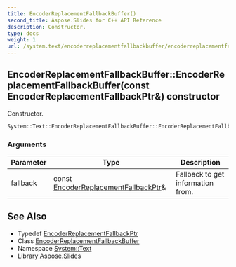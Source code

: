 ```yaml
---
title: EncoderReplacementFallbackBuffer()
second_title: Aspose.Slides for C++ API Reference
description: Constructor.
type: docs
weight: 1
url: /system.text/encoderreplacementfallbackbuffer/encoderreplacementfallbackbuffer/
---
```

## EncoderReplacementFallbackBuffer::EncoderReplacementFallbackBuffer(const EncoderReplacementFallbackPtr\&) constructor


Constructor.

```cpp
System::Text::EncoderReplacementFallbackBuffer::EncoderReplacementFallbackBuffer(const EncoderReplacementFallbackPtr &fallback)
```


### Arguments

| Parameter | Type | Description |
| --- | --- | --- |
| fallback | const [EncoderReplacementFallbackPtr](../../../system/encoderreplacementfallbackptr/)\& | Fallback to get information from. |

## See Also

* Typedef [EncoderReplacementFallbackPtr](../../../system/encoderreplacementfallbackptr/)
* Class [EncoderReplacementFallbackBuffer](../)
* Namespace [System::Text](../../)
* Library [Aspose.Slides](../../../)